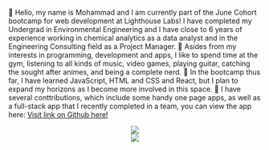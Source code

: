 👋 Hello, my name is Mohammad and I am currently part of the June Cohort bootcamp for web development at Lighthouse Labs!
I have completed my Undergrad in Environmental Engineering and I have close to 6 years of experience working in chemical analytics as a data analyst and in the Engineering Consulting field as a Project Manager.
👀 Asides from my interests in programming, development and apps, I like to spend time at the gym, listening to all kinds of music, video games, playing guitar, catching the sought after animes, and being a complete nerd.
🌱 In the bootcamp thus far, I have learned JavaScript, HTML and CSS and React, but I plan to expand my horizons as I become more involved in this space.
💞️ I have several conttributions, which include some handy one page apps, as well as a full-stack app that I recently completed in a team, you can view the app here: <a href="https://github.com/Leeyanhawrt/Smart-To-Do-List">Visit link on Github here!</a>

<p align="center">
<img src="https://github-readme-stats.vercel.app/api/top-langs/?username=MT91-DEV&theme=github_dark&layout=compact">
<br>
<img src="https://github-readme-stats.vercel.app/api?username=MT91-DEV&count_private=true&show_icons=true&theme=github_dark"/>
</p>
